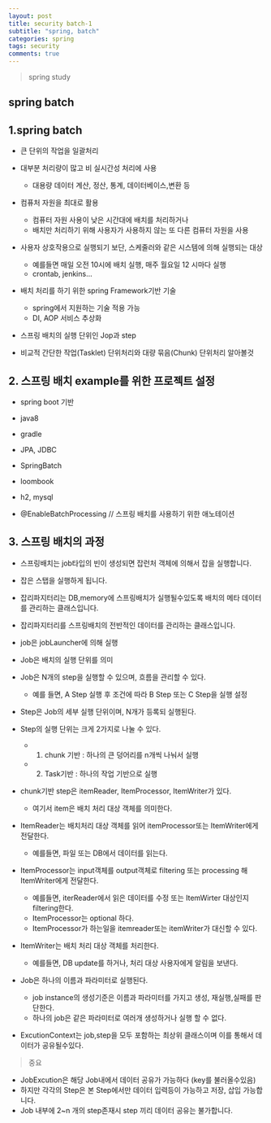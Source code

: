 ```yaml
---
layout: post
title: security batch-1
subtitle: "spring, batch"
categories: spring
tags: security
comments: true
---
```

> spring study

## spring batch


## 1.spring batch

  - 큰 단위의 작업을 일괄처리
  - 대부분 처리량이 많고 비 실시간성 처리에 사용
    - 대용량 데이터 계산, 정산, 통계, 데이터베이스,변환 등
  - 컴퓨처 자원을 최대로 활용
    - 컴퓨터 자원 사용이 낮은 시간대에 배치를 처리하거나
    - 배치만 처리하기 위해 사용자가 사용하지 않는 또 다른 컴퓨터 자원을 사용
  - 사용자 상호작용으로 실행되기 보단, 스케줄러와 같은 시스템에 의해 실행되는 대상
    - 예를들면 매일 오전 10시에 배치 실행, 매주 월요일 12 시마다 실행
    - crontab, jenkins... 


  - 배치 처리를 하기 위한 spring Framework기반 기술
    - spring에서 지원하는 기술 적용 가능
    - DI, AOP 서비스 추상화 
  - 스프링 배치의 실행 단위인 Jop과 step
  - 비교적 간단한 작업(Tasklet) 단위처리와 대량 묶음(Chunk) 단위처리 알아볼것


## 2. 스프링 배치 example를 위한 프로젝트 설정

  - spring boot 기반
  - java8
  - gradle
  - JPA, JDBC
  - SpringBatch
  - loombook
  - h2, mysql


  - @EnableBatchProcessing // 스프링 배치를 사용하기 위한 애노테이션 

## 3. 스프링 배치의 과정 


  - 스프링배치는 job타입의 빈이 생성되면 잡런처 객체에 의해서 잡을 실행합니다. 
  - 잡은 스탭을 실행하게 됩니다. 

  - 잡리파지터리는 DB,memory에 스프링배치가 실행될수있도록 배치의 메타 데이터를 관리하는 클래스입니다. 
  - 잡리파지터리를 스프링배치의 전반적인 데이터를 관리하는 클래스입니다. 

  - job은 jobLauncher에 의해 실행
  - Job은 배치의 실행 단위를 의미
  - Job은 N개의 step을 실행할 수 있으며, 흐름을 관리할 수 있다. 
    - 예를 들면, A Step 실행 후 조건에 따라 B Step 또는 C Step을 실행 설정


  - Step은 Job의 세부 실행 단위이며, N개가 등록되 실행된다.
  - Step의 실행 단위는 크게 2가지로 나눌 수 있다. 
    - 1. chunk 기반 : 하나의 큰 덩어리를 n개씩 나눠서 실행
    - 2. Task기반 : 하나의 작업 기반으로 실행
  - chunk기반 step은 itemReader, ItemProcessor, ItemWriter가 있다. 
    - 여기서 item은 배치 처리 대상 객체를 의미한다.
  - ItemReader는 배치처리 대상 객체를 읽어 itemProcessor또는 ItemWriter에게 전달한다.
    - 예를들면, 파일 또는 DB에서 데이터를 읽는다. 
  - ItemProcessor는 input객체를 output객체로 filtering 또는 processing 해 ItemWriter에게 전달한다. 
    - 예를들면, iterReader에서 읽은 데이터를 수정 또는 ItemWirter 대상인지 filtering한다.
    - ItemProcessor는 optional 하다.
    - ItemProcessor가 하는일을 itemreader또는 itemWriter가 대신할 수 있다. 
  - ItemWriter는 배치 처리 대상 객체를 처리한다.
    -  예를들면, DB update를 하거나, 처리 대상 사용자에게 알림을 보낸다. 


  - Job은 하나의 이름과 파라미터로 실행된다. 
    - job instance의 생성기준은 이름과 파라미터를 가지고 생성, 재실행,실패를 판단한다. 
    - 하나의 job은 같은 파라미터로 여러개 생성하거나 실행 할 수 없다. 
  - ExcutionContext는 job,step을 모두 포함하는 최상위 클래스이며 이를 통해서 데이터가 공유될수있다. 

  > 중요 
  - JobExcution은 해당 Job내에서 데이터 공유가 가능하다 (key를 불러올수있음)
  - 하지만 각각의 Step은 본 Step에서만 데이터 입력등이 가능하고 저장, 삽입 가능합니다. 
  - Job 내부에 2~n 개의 step존재시 step 끼리 데이터 공유는 불가합니다. 


 